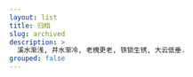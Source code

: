 ```yaml
---
layout: list
title: 归档
slug: archived
description: >
  溪水渐浅, 井水渐冷, 老槐更老, 铁锁生锈, 大云低垂.
grouped: false
---
```


